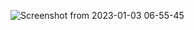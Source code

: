 ![Screenshot from 2023-01-03 06-55-45](https://user-images.githubusercontent.com/83517505/210335783-fa4ff03f-305d-487c-bf67-a816dec5220e.png)
